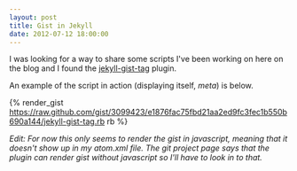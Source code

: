 ```yaml
---
layout: post
title: Gist in Jekyll
date: 2012-07-12 18:00:00
---
```

I was looking for a way to share some scripts I've been working on here on the blog and I found the [jekyll-gist-tag](https://github.com/edelabar/jekyll-gist-tag) plugin.

An example of the script in action (displaying itself, _meta_) is below.

{% render_gist https://raw.github.com/gist/3099423/e1876fac75fbd21aa2ed9fc3fec1b550b690a144/jekyll-gist-tag.rb rb %} 

*Edit: For now this only seems to render the gist in javascript, meaning that it doesn't show up in my atom.xml file. The git project page says that the plugin can render gist without javascript so I'll have to look in to that.*
